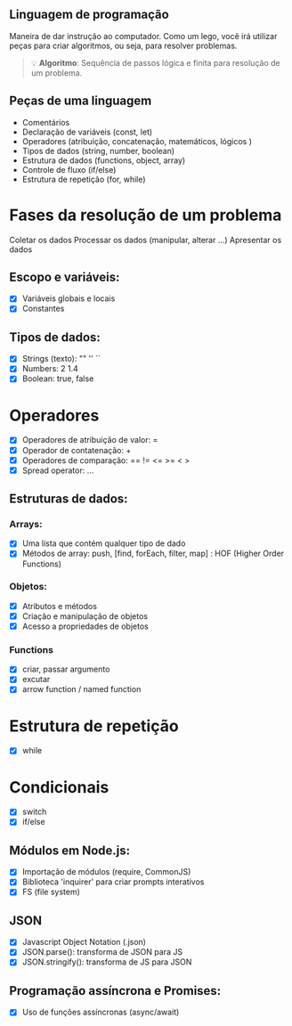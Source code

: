 ## Linguagem de programação

Maneira de dar instrução ao computador.
Como um lego, você irá utilizar peças para criar algoritmos, ou seja, para resolver problemas.

> 💡 **Algoritmo**: Sequência de passos lógica e finita para resolução de um problema.

## Peças de uma linguagem

- Comentários
- Declaração de variáveis (const, let)
- Operadores (atribuição, concatenação, matemáticos, lógicos )
- Tipos de dados (string, number, boolean)
- Estrutura de dados (functions, object, array)
- Controle de fluxo (if/else)
- Estrutura de repetição (for, while)

# Fases da resolução de um problema

Coletar os dados
Processar os dados (manipular, alterar ...)
Apresentar os dados

## Escopo e variáveis:

- [x] Variáveis globais e locais
- [x] Constantes

## Tipos de dados:

- [x] Strings (texto): "" '' ``
- [x] Numbers: 2 1.4
- [x] Boolean: true, false

# Operadores

- [x] Operadores de atribuição de valor: =
- [x] Operador de contatenação: +
- [x] Operadores de comparação: == != <= >= < >
- [x] Spread operator: ...

## Estruturas de dados:

### Arrays: 

- [x] Uma lista que contém qualquer tipo de dado
- [x] Métodos de array: push, [find, forEach, filter, map] : HOF (Higher Order Functions)

### Objetos:

- [x] Atributos e métodos
- [x] Criação e manipulação de objetos
- [x] Acesso a propriedades de objetos

### Functions

- [x] criar, passar argumento
- [x] excutar
- [x] arrow function / named function

# Estrutura de repetição

- [x] while

# Condicionais

- [x] switch
- [x] if/else

## Módulos em Node.js:

- [x] Importação de módulos (require, CommonJS)
- [x] Biblioteca 'inquirer' para criar prompts interativos
- [x] FS (file system)

## JSON

- [x] Javascript Object Notation (.json)
- [x] JSON.parse(): transforma de JSON para JS
- [x] JSON.stringify(): transforma de JS para JSON

## Programação assíncrona e Promises:

- [x] Uso de funções assíncronas (async/await)

